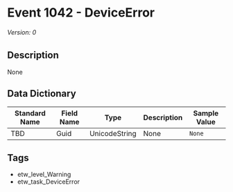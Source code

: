 # Event 1042 - DeviceError
###### Version: 0

## Description
None

## Data Dictionary
|Standard Name|Field Name|Type|Description|Sample Value|
|---|---|---|---|---|
|TBD|Guid|UnicodeString|None|`None`|

## Tags
* etw_level_Warning
* etw_task_DeviceError